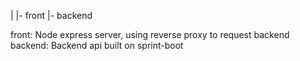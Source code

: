 |
|- front
|- backend

front: Node express server, using reverse proxy to request backend
backend: Backend api built on sprint-boot 
